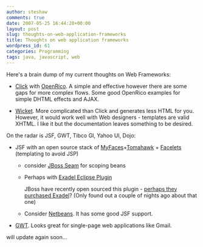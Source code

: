 ```yaml
---
author: steshaw
comments: true
date: 2007-05-25 16:44:28+00:00
layout: post
slug: thoughts-on-web-application-frameworks
title: Thoughts on web application frameworks
wordpress_id: 61
categories: Programming
tags: java, javascript, web
---
```


Here's a brain dump of my current thoughts on Web Frameworks:




	
  * [Click](http://click.sf.net/) with [OpenRico](http://openrico.org/). A simple and effective however there are some gaps for more complex flows. Some good OpenRico examples for simple DHTML effects and AJAX.


	
  * [Wicket](http://wicketframework.org/). More complicated than Click and generates less HTML for you. However, it would work well with Web designers - templates are valid XHTML. I like it but the documentation leaves something to be desired.





On the radar is JSF, GWT, Tibco GI, Yahoo UI, Dojo:
 

  
  * JSF with an open source stack of [MyFaces](http://myfaces.apache.org/)+[Tomahawk](http://myfaces.apache.org/tomahawk/) + [Facelets](https://facelets.dev.java.net/) (templating to avoid JSP)

     
      	
    * consider [JBoss Seam](http://www.jboss.com/products/seam) for scoping beans         


      	
    * Perhaps with [Exadel Eclipse Plugin](http://www.exadel.com/web/portal/home)

         JBoss have recently open sourced this plugin - [perhaps they purchased Exadel](http://jboss.com/partners/exadel)? (Only found out a couple of nights ago about that one)
         

       	
    * Consider [Netbeans](http://www.netbeans.org/). It has some good JSF support.

  


	
  * [GWT](http://code.google.com/webtoolkit/). Looks great for single-page web applications like Gmail.



will update again soon...
